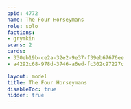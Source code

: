 ```yaml
---
ppid: 4772
name: The Four Horseymans
role: solo
factions:
- grymkin
scans: 2
cards:
- 330eb19b-ce2a-32e2-9e37-f39eb67676ee
- a4292c68-978d-3746-a6ed-fc302c97227c

layout: model
title: The Four Horseymans
disableToc: true
hidden: true
---
```

